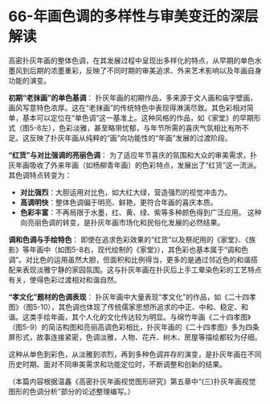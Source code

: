# 66-年画色调的多样性与审美变迁的深层解读

高密扑灰年画的整体色调，在其发展过程中呈现出多样化的特点，从早期的单色水墨风到后期的浓墨重彩，反映了不同时期的审美追求、外来艺术影响以及年画自身功能的演变。

**初期“老抹画”的单色基调**：
扑灰年画的初期作品，多来源于文人画和庙宇壁画，画风写意特色浓厚。这在“老抹画”的传统特色中表现得淋漓尽致。其色彩相对简单，基本可以定位在“单色调”这一基准上。这种风格的作品，如《家堂》的早期形式（图5-8左），色彩淡雅，甚至略带忧郁，与年节所需的喜庆气氛相比有所不足。这反映了扑灰年画从纯粹的“画”向功能性的“年画”发展的过渡阶段。

**“红货”与对比强调的亮丽色调**：
为了适应年节喜庆的氛围和大众的审美需求，扑灰年画吸收了外来年画（如杨柳青年画）的色彩特点，发展出了“红货”这一流派。其色调特点转变为：
*   **对比强烈**：大胆运用对比色，如大红大绿，营造强烈的视觉冲击力。
*   **高调明快**：整体色调偏于明亮、鲜艳，更符合年画的喜庆本质。
*   **色彩丰富**：不再局限于水墨，红、黄、绿、紫等多种颜色得到广泛应用。
这种向亮丽色调的转变，是扑灰年画市场化和民俗化发展的必然结果。

**调和色调与手绘特色**：
即使在追求色彩效果的“红货”以及祭祀用的《家堂》、《族影》等年画中（如图5-8右，现代绘制的《家堂》），其色彩也基本属于“调和色调”。对比色的运用虽然大胆，但面积和比例得当，更多的是通过邻近色的和谐搭配来表现淡雅宁静的家园氛围。这与扑灰年画在扑灰后上手工晕染色彩的工艺特点有关，使得色彩过渡相对和谐自然。

**“孝文化”题材的色调表现**：
扑灰年画中大量表现“孝文化”的作品，如《二十四孝图》（图5-10），其色调也体现了传统儒家思想所追求的中正、中和、稳定、和谐。这类手绘年画，其个人化的文化传达较为明显。与绵竹年画《二十四孝图》（图5-9）的简洁构图和亮丽高调色彩相比，扑灰年画的《二十四孝图》多为四条屏形式，故事连接紧密，色调淡雅，人物、花卉、树木、房屋等描绘都较为仔细。

这种从单色到彩色，从淡雅到浓烈，再到多种色调并存的演变，是扑灰年画在不同历史时期、面对不同审美需求和功能定位时，不断调整和创新的结果。

（本篇内容根据温鑫《高密扑灰年画视觉图形研究》第五章中“(三)扑灰年画视觉图形的色调分析”部分的论述整理编写。）
